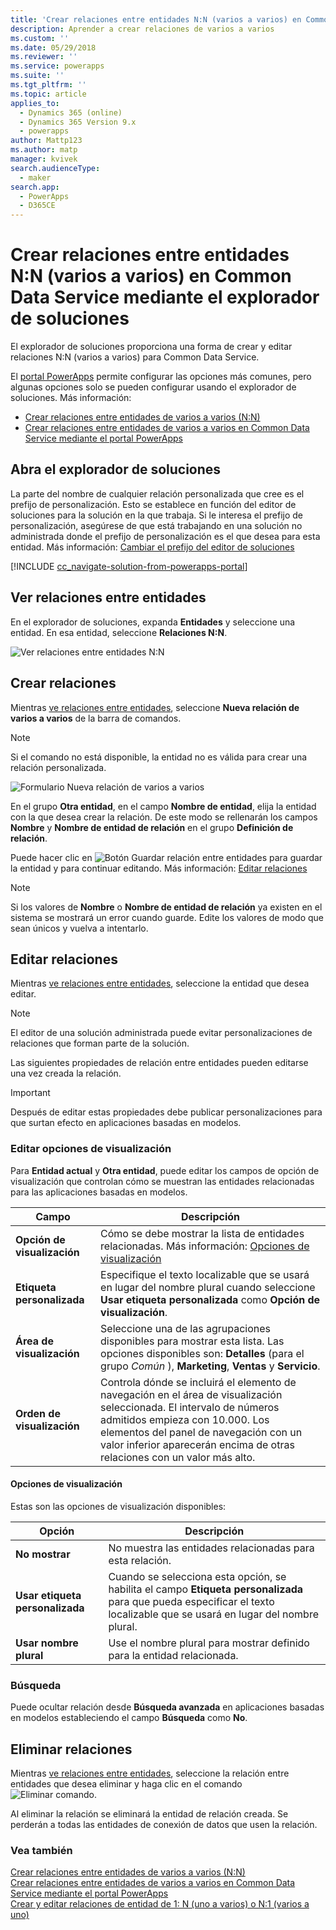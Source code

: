 ```yaml
---
title: 'Crear relaciones entre entidades N:N (varios a varios) en Common Data Service mediante el explorador de soluciones | MicrosoftDocs'
description: Aprender a crear relaciones de varios a varios
ms.custom: ''
ms.date: 05/29/2018
ms.reviewer: ''
ms.service: powerapps
ms.suite: ''
ms.tgt_pltfrm: ''
ms.topic: article
applies_to:
  - Dynamics 365 (online)
  - Dynamics 365 Version 9.x
  - powerapps
author: Mattp123
ms.author: matp
manager: kvivek
search.audienceType:
  - maker
search.app:
  - PowerApps
  - D365CE
---
```


# <a name="create-nn-many-to-many-entity-relationships-in-common-data-service-using-solution-explorer"></a>Crear relaciones entre entidades N:N (varios a varios) en Common Data Service mediante el explorador de soluciones

El explorador de soluciones proporciona una forma de crear y editar relaciones N:N (varios a varios) para Common Data Service.

El [portal PowerApps](https://web.powerapps.com/?utm_source=padocs&utm_medium=linkinadoc&utm_campaign=referralsfromdoc) permite configurar las opciones más comunes, pero algunas opciones solo se pueden configurar usando el explorador de soluciones. Más información:
- [Crear relaciones entre entidades de varios a varios (N:N)](create-edit-nn-relationships.md)
- [Crear relaciones entre entidades de varios a varios en Common Data Service mediante el portal PowerApps](create-edit-nn-relationships-portal.md)

  
## <a name="open-solution-explorer"></a>Abra el explorador de soluciones

La parte del nombre de cualquier relación personalizada que cree es el prefijo de personalización. Esto se establece en función del editor de soluciones para la solución en la que trabaja. Si le interesa el prefijo de personalización, asegúrese de que está trabajando en una solución no administrada donde el prefijo de personalización es el que desea para esta entidad. Más información: [Cambiar el prefijo del editor de soluciones](change-solution-publisher-prefix.md) 

[!INCLUDE [cc_navigate-solution-from-powerapps-portal](../../includes/cc_navigate-solution-from-powerapps-portal.md)]

## <a name="view-entity-relationships"></a>Ver relaciones entre entidades

En el explorador de soluciones, expanda **Entidades** y seleccione una entidad. En esa entidad, seleccione **Relaciones N:N**.

![Ver relaciones entre entidades N:N](media/view-nn-entity-relationships-solution-explorer.png)

## <a name="create-relationships"></a>Crear relaciones

Mientras [ve relaciones entre entidades](#view-entity-relationships), seleccione **Nueva relación de varios a varios** de la barra de comandos.

> [!NOTE]
> Si el comando no está disponible, la entidad no es válida para crear una relación personalizada.

![Formulario Nueva relación de varios a varios](media/new-nn-entity-relationship-form-solution-explorer.png)

En el grupo **Otra entidad**, en el campo **Nombre de entidad**, elija la entidad con la que desea crear la relación. De este modo se rellenarán los campos **Nombre** y **Nombre de entidad de relación** en el grupo **Definición de relación**.

Puede hacer clic en ![Botón Guardar relación entre entidades](media/save-entity-icon-solution-explorer.png) para guardar la entidad y para continuar editando. Más información: [Editar relaciones](#edit-relationships)

> [!NOTE]
> Si los valores de **Nombre** o **Nombre de entidad de relación** ya existen en el sistema se mostrará un error cuando guarde. Edite los valores de modo que sean únicos y vuelva a intentarlo.

## <a name="edit-relationships"></a>Editar relaciones

Mientras [ve relaciones entre entidades](#view-entity-relationships), seleccione la entidad que desea editar. 

> [!NOTE]
> El editor de una solución administrada puede evitar personalizaciones de relaciones que forman parte de la solución.

Las siguientes propiedades de relación entre entidades pueden editarse una vez creada la relación.

> [!IMPORTANT]
> Después de editar estas propiedades debe publicar personalizaciones para que surtan efecto en aplicaciones basadas en modelos.

### <a name="edit-display-options"></a>Editar opciones de visualización

Para **Entidad actual** y **Otra entidad**, puede editar los campos de opción de visualización que controlan cómo se muestran las entidades relacionadas para las aplicaciones basadas en modelos.

|Campo|Descripción|
|--|--|
|**Opción de visualización**|Cómo se debe mostrar la lista de entidades relacionadas. Más información: [Opciones de visualización](#display-options)|
|**Etiqueta personalizada**|Especifique el texto localizable que se usará en lugar del nombre plural cuando seleccione **Usar etiqueta personalizada** como **Opción de visualización**.|
|**Área de visualización**|Seleccione una de las agrupaciones disponibles para mostrar esta lista. Las opciones disponibles son: **Detalles** (para el grupo *Común* ), **Marketing**, **Ventas** y **Servicio**. |
|**Orden de visualización**|Controla dónde se incluirá el elemento de navegación en el área de visualización seleccionada. El intervalo de números admitidos empieza con 10.000. Los elementos del panel de navegación con un valor inferior aparecerán encima de otras relaciones con un valor más alto.|

<!-- TODO: Not sure whether Display Area or Display Order are still used anymore. Might only be used in the Outlook client?-->

#### <a name="display-options"></a>Opciones de visualización

Estas son las opciones de visualización disponibles:

|Opción|Descripción|
|--|--|
|**No mostrar**|No muestra las entidades relacionadas para esta relación.|
|**Usar etiqueta personalizada**|Cuando se selecciona esta opción, se habilita el campo **Etiqueta personalizada** para que pueda especificar el texto localizable que se usará en lugar del nombre plural.|
|**Usar nombre plural**|Use el nombre plural para mostrar definido para la entidad relacionada.|

### <a name="searchable"></a>Búsqueda

Puede ocultar relación desde **Búsqueda avanzada** en aplicaciones basadas en modelos estableciendo el campo **Búsqueda** como **No**.

## <a name="delete-relationships"></a>Eliminar relaciones

Mientras [ve relaciones entre entidades](#view-entity-relationships), seleccione la relación entre entidades que desea eliminar y haga clic en el comando ![Eliminar comando](media/delete.gif).

Al eliminar la relación se eliminará la entidad de relación creada. Se perderán a todas las entidades de conexión de datos que usen la relación.

### <a name="see-also"></a>Vea también

[Crear relaciones entre entidades de varios a varios (N:N)](create-edit-nn-relationships.md)<br />
[Crear relaciones entre entidades de varios a varios en Common Data Service mediante el portal PowerApps](create-edit-nn-relationships-portal.md)<br />
[Crear y editar relaciones de entidad de 1: N (uno a varios) o N:1 (varios a uno)](create-edit-1n-relationships.md)
